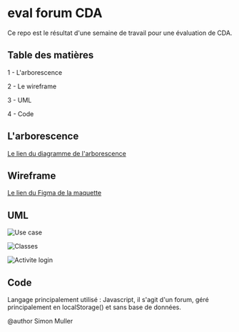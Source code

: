 
# eval forum CDA

Ce repo est le résultat d'une semaine de travail pour une évaluation de CDA.
## Table des matières

1 - L'arborescence

2 - Le wireframe

3 - UML

4 - Code


## L'arborescence

[Le lien du diagramme de l'arborescence](https://app.diagrams.net/#G19FI2kwW2alGyidgYgZz4BFW1LKqp9HrE)
## Wireframe

[Le lien du Figma de la maquette](https://www.figma.com/file/mDvyqE66v1IrczcKG492bF/wireframe-maquette-eval-CDA-Simon-Muller?node-id=0-1&t=T7sUZj3h70q2HXuw-0)
## UML

![Use case](https://imgur.com/tZiEjfH)

![Classes](https://imgur.com/iDnMhEa)

![Activite login](https://imgur.com/EwpHzKa)
## Code

Langage principalement utilisé : 
Javascript,
il s'agit d'un forum, géré principalement en localStorage() et sans base de données.

@author Simon Muller
